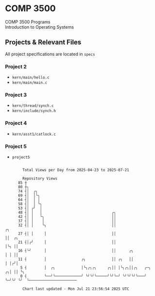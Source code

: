 # COMP 3500
COMP 3500 Programs  
Introduction to Operating Systems  
## Projects & Relevant Files
All project specifications are located in `specs`
### Project 2
- `kern/main/hello.c`
- `kern/main/main.c`
### Project 3
- `kern/thread/synch.c`
- `kern/include/synch.h`
### Project 4
- `kern/asst1/catlock.c`
### Project 5
- `project5`

```

        Total Views per Day from 2025-04-23 to 2025-07-21

        Repository Views
      85 ┼
      80 ┼╮
      74 ┤│  ╭╮
      69 ┤│  │╰╮
      64 ┤│  │ │
      58 ┤│  │ ╰╮
      53 ┤│ ╭╯  │
      48 ┤│ │   │                                ╭╮
      42 ┤│ │   ╰╮                               ││
      37 ┤│ │    │                               ││
      32 ┤│ │    ╰╮                              ││                   ╭╮
      27 ┤│ │     │                              ││                   ││  ╭╮
      21 ┤│╭╯     │                              ││                   │╰╮ ││
      16 ┤╰╯      │                              ││      ╭╮           │ │ ││
      11 ┤        │                ╭╮            ││ ╭╮   ││           │ │╭╯│
       5 ┤        │  ╭╮            │╰╮╭╮╭╮     ╭╮││ │╰╮╭╮││╭╮   ╭─╮ ╭╮│ ││ ╰╮
       0 ┤        ╰──╯╰────────────╯ ╰╯╰╯╰─────╯╰╯╰─╯ ╰╯╰╯╰╯╰───╯ ╰─╯╰╯ ╰╯  ╰──────────────────────

        Chart last updated - Mon Jul 21 23:56:54 2025 UTC
        
```
